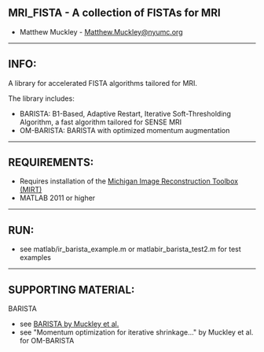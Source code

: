 ## MRI_FISTA - A collection of FISTAs for MRI

 - Matthew Muckley - Matthew.Muckley@nyumc.org

------------------------------------------------------------------------------
INFO:
------------------------------------------------------------------------------
A library for accelerated FISTA algorithms tailored for MRI.

The library includes:

 - BARISTA: B1-Based, Adaptive Restart, Iterative Soft-Thresholding
   Algorithm, a fast algorithm tailored for SENSE MRI
 - OM-BARISTA: BARISTA with optimized momentum augmentation

------------------------------------------------------------------------------
REQUIREMENTS:
------------------------------------------------------------------------------

 - Requires installation of the [Michigan Image Reconstruction Toolbox (MIRT)](https://web.eecs.umich.edu/~fessler/code/)
 - MATLAB 2011 or higher

------------------------------------------------------------------------------
RUN:
------------------------------------------------------------------------------

 - see matlab/ir_barista_example.m or matlabir_barista_test2.m for test 
   examples

------------------------------------------------------------------------------
SUPPORTING MATERIAL:
------------------------------------------------------------------------------

BARISTA
 - see [BARISTA by Muckley et al.](doi.org/10.1109/TMI.2014.2363034)
 - see "Momentum optimization for iterative shrinkage..." by Muckley et al.
   for OM-BARISTA
